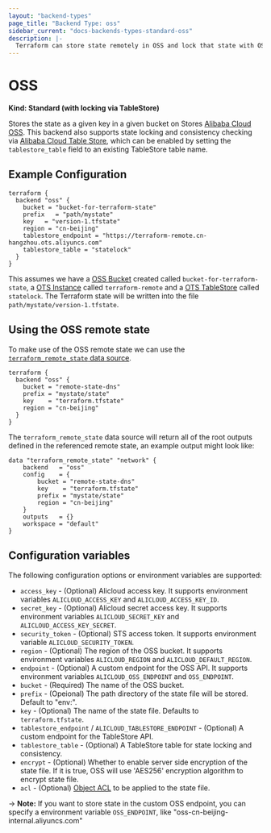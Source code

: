 ```yaml
---
layout: "backend-types"
page_title: "Backend Type: oss"
sidebar_current: "docs-backends-types-standard-oss"
description: |-
  Terraform can store state remotely in OSS and lock that state with OSS.
---
```


# OSS

**Kind: Standard (with locking via TableStore)**

Stores the state as a given key in a given bucket on Stores
[Alibaba Cloud OSS](https://www.alibabacloud.com/help/product/31815.htm).
This backend also supports state locking and consistency checking via
[Alibaba Cloud Table Store](https://www.alibabacloud.com/help/doc-detail/27280.htm), which can be enabled by setting
the `tablestore_table` field to an existing TableStore table name.

## Example Configuration

```hcl
terraform {
  backend "oss" {
    bucket = "bucket-for-terraform-state"
    prefix   = "path/mystate"
    key   = "version-1.tfstate"
    region = "cn-beijing"
    tablestore_endpoint = "https://terraform-remote.cn-hangzhou.ots.aliyuncs.com"
    tablestore_table = "statelock"
  }
}
```

This assumes we have a [OSS Bucket](https://www.terraform.io/docs/providers/alicloud/r/oss_bucket.html) created called `bucket-for-terraform-state`,
a [OTS Instance](https://www.terraform.io/docs/providers/alicloud/r/ots_instance.html) called `terraform-remote` and
a [OTS TableStore](https://www.terraform.io/docs/providers/alicloud/r/ots_table.html) called `statelock`. The
Terraform state will be written into the file `path/mystate/version-1.tfstate`.


## Using the OSS remote state

To make use of the OSS remote state we can use the
[`terraform_remote_state` data
source](/docs/providers/terraform/d/remote_state.html).

```hcl
terraform {
  backend "oss" {
    bucket = "remote-state-dns"
    prefix = "mystate/state"
    key    = "terraform.tfstate"
    region = "cn-beijing"
  }
}
```

The `terraform_remote_state` data source will return all of the root outputs
defined in the referenced remote state, an example output might look like:

```
data "terraform_remote_state" "network" {
    backend   = "oss"
    config    = {
        bucket = "remote-state-dns"
        key    = "terraform.tfstate"
        prefix = "mystate/state"
        region = "cn-beijing"
    }
    outputs   = {}
    workspace = "default"
}
```

## Configuration variables

The following configuration options or environment variables are supported:

 * `access_key` - (Optional) Alicloud access key. It supports environment variables `ALICLOUD_ACCESS_KEY` and  `ALICLOUD_ACCESS_KEY_ID`.
 * `secret_key` - (Optional) Alicloud secret access key. It supports environment variables `ALICLOUD_SECRET_KEY` and  `ALICLOUD_ACCESS_KEY_SECRET`.
 * `security_token` - (Optional) STS access token. It supports environment variable `ALICLOUD_SECURITY_TOKEN`.
 * `region` - (Optional) The region of the OSS bucket. It supports environment variables `ALICLOUD_REGION` and `ALICLOUD_DEFAULT_REGION`.
 * `endpoint` - (Optional) A custom endpoint for the OSS API. It supports environment variables `ALICLOUD_OSS_ENDPOINT` and `OSS_ENDPOINT`.
 * `bucket` - (Required) The name of the OSS bucket.
 * `prefix` - (Opeional) The path directory of the state file will be stored. Default to "env:".
 * `key` - (Optional) The name of the state file. Defaults to `terraform.tfstate`.
 * `tablestore_endpoint` / `ALICLOUD_TABLESTORE_ENDPOINT` - (Optional) A custom endpoint for the TableStore API.
 * `tablestore_table` - (Optional) A TableStore table for state locking and consistency.
 * `encrypt` - (Optional) Whether to enable server side
   encryption of the state file. If it is true, OSS will use 'AES256' encryption algorithm to encrypt state file.
 * `acl` - (Optional) [Object
   ACL](https://www.alibabacloud.com/help/doc-detail/52284.htm)
   to be applied to the state file.

-> **Note:** If you want to store state in the custom OSS endpoint, you can specify a environment variable `OSS_ENDPOINT`, like "oss-cn-beijing-internal.aliyuncs.com"

